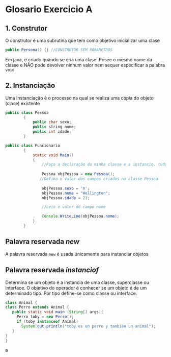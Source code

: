 # Glosario Exercicio A

## 1. Construtor
O construtor é uma subrutina que tem como objetivo inicializar uma clase 
```JAVA
public Persona() {} //CONSTRUTOR SEM PARÁMETROS
```
Em java, é criado quando se cria uma clase. Posee o mesmo nome da classe e NÃO pode devolver ninhum valor nem sequer especificar a palabra <code>void</code>

## 2. Instanciação
Uma Instanciação é o processo na qual se realiza uma cópia do objeto (clase) existente
```JAVA
public class Pessoa
        {
            public char sexo;
            public string nome;
            public int idade;
        }

public class Funcionario
        {
            static void Main()
            {
                //Faço a declaração da minha classe e a instancio, tudo na mesma linha
                
                Pessoa objPessoa = new Pessoa();
               //Defino o valor dos campos criados na classe Pessoa
               
                objPessoa.sexo = 'm';
                objPessoa.nome = "Wellington";
                objPessoa.idade = 21;

                //Leio o valor do campo nome

                Console.WriteLine(objPessoa.nome);
            }          
        }
  ```
 
## Palavra reservada *new*
A palavra reservada <code>new</code> é usada únicamente para instanciar objetos

## Palavra reservada *instanciof*
Determina se um objeto é a instancia de uma classe, superclasse ou interface. O objetivo do operador é conhecer se um objeto é de um determinado tipo. Por tipo define-se como classe ou interface.
```JAVA
class Animal {
class Perro extends Animal {
   public static void main (String[] args){
     Perro toby = new Perro();
     if (toby instanceof Animal)
       System.out.println("toby es un perro y también un animal");
   }
}
}
```
a
